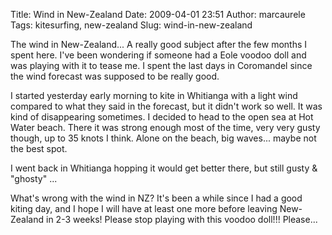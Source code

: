 Title: Wind in New-Zealand
Date: 2009-04-01 23:51
Author: marcaurele
Tags: kitesurfing, new-zealand
Slug: wind-in-new-zealand

The wind in New-Zealand... A really good subject after the few months I
spent here. I've been wondering if someone had a Eole voodoo doll and
was playing with it to tease me. I spent the last days in Coromandel
since the wind forecast was supposed to be really good.  

I started yesterday early morning to kite in Whitianga with a light wind
compared to what they said in the forecast, but it didn't work so well.
It was kind of disappearing sometimes. I decided to head to the open sea
at Hot Water beach. There it was strong enough most of the time, very
very gusty though, up to 35 knots I think. Alone on the beach, big
waves... maybe not the best spot.  

I went back in Whitianga hopping it would get better there, but still
gusty & "ghosty" ...

</p>

What's wrong with the wind in NZ? It's been a while since I had a good
kiting day, and I hope I will have at least one more before leaving
New-Zealand in 2-3 weeks! Please stop playing with this voodoo doll!!!
Please...

</p>


